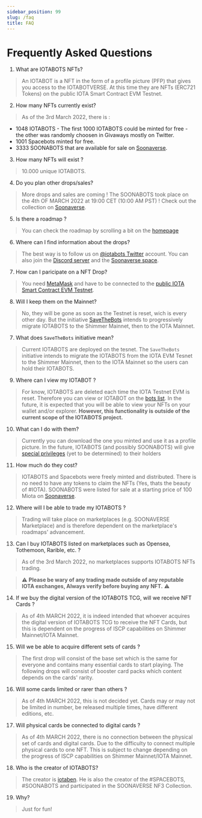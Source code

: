 ```yaml
---
sidebar_position: 99
slug: /faq
title: FAQ
---
```


# Frequently Asked Questions

1. What are IOTABOTS NFTs?
> An IOTABOT is a NFT in the form of a profile picture (PFP) that gives you access to the IOTABOTVERSE. At this time they are NFTs (ERC721 Tokens) on the public IOTA Smart Contract EVM Testnet.

2. How many NFTs currently exist?
> As of the 3rd March 2022, there is :
- 1048 IOTABOTS - The first 1000 IOTABOTS could be minted for free - the other was randomly choosen in Givaways mostly on Twitter.
- 1001 Spacebots minted for free.
- 3333 SOONABOTS that are available for sale on [Soonaverse](https://soonaverse.com/collection/0xeb47806ef8d4c908179bd05eeabc20bc3de8c81a).

3. How many NFTs will exist ?
> 10.000 unique IOTABOTS.

4. Do you plan other drops/sales?
> More drops and sales are coming !
> The SOONABOTS took place on the 4th OF MARCH 2022 at 19:00 CET (10:00 AM PST) ! Check out the collection on [Soonaverse](https://soonaverse.com/collection/0xeb47806ef8d4c908179bd05eeabc20bc3de8c81a).

5. Is there a roadmap ?
> You can check the roadmap by scrolling a bit on the [homepage](https://iotabots.io/)

6. Where can I find information about the drops?
> The best way is to follow us on [@iotabots Twitter](https://twitter.com/iotabots) account.
> You can also join the [Discord server](https://discord.gg/iotabots) and the [Soonaverse space](https://soonaverse.com/space/0x9dd831f7eed22ca73b254422baab74a8c460e438/overview).

7. How can I paricipate on a NFT Drop? 
> You need [MetaMask](https://metamask.io/) and have to be connected to the [public IOTA Smart Contract EVM Testnet](https://wiki.iota.org/wasp/guide/chains_and_nodes/testnet#interact-with-evm).

8. Will I keep them on the Mainnet? 
> No, they will be gone as soon as the Testnet is reset, wich is every other day. But the initiative [SaveTheBots](https://github.com/iotabots/save-the-bots) intends to progressively migrate IOTABOTS to the Shimmer Mainnet, then to the IOTA Mainnet.

7. What does `SaveTheBots` initiative mean?
> Current IOTABOTS are deployed on the tesnet. The `SaveTheBots` initiative intends to migrate the IOTABOTS from the IOTA EVM Tesnet to the Shimmer Mainnet, then to the IOTA Mainnet so the users can hold their IOTABOTS.

9. Where can I view my IOTABOT ?
> For know, IOTABOTS are deleted each time the IOTA Testnet EVM is reset. Therefore you can view or IOTABOT on the [bots list](https://iotabots.io/bots).
> In the future, it is expected that you will be able to view your NFTs on your wallet and/or explorer. 
> **However, this functionality is outside of the current scope of the IOTABOTS project.**

10. What can I do with them? 
> Currently you can download the one you minted and use it as a profile picture.
> In the future, IOTABOTS (and possibly SOONABOTS) will give [special privileges](https://twitter.com/iotabots/status/1498614525108490242) (yet to be determined) to their holders

11. How much do they cost? 
> IOTABOTS and Spacebots were freely minted and distributed. There is no need to have any tokens to claim the NFTs (Yes, thats the beauty of #IOTA).
> SOONABOTS were listed for sale at a starting price of 100 Miota on [Soonaverse](https://soonaverse.com/collection/0xeb47806ef8d4c908179bd05eeabc20bc3de8c81a).

12. Where will I be able to trade my IOTABOTS ?
> Trading will take place on marketplaces (e.g. SOONAVERSE Marketplace) and is therefore dependent on the marketplace's roadmaps' advancement.

13. Can I buy IOTABOTS listed on marketplaces such as Opensea, Tothemoon, Rarible, etc. ?
> As of the 3rd March 2022, no marketplaces supports IOTABOTS NFTs trading.

> ⚠️ **Please be wary of any trading made outside of any reputable IOTA exchanges, Always verify before buying any NFT.** ⚠️

14. If we buy the digital version of the IOTABOTS TCG, will we receive NFT Cards ?
> As of 4th MARCH 2022, it is indeed intended that whoever acquires the digital version of IOTABOTS TCG to receive the NFT Cards, but this is dependent on the progress of ISCP capabilities on Shimmer Mainnet/IOTA Mainnet.

15. Will we be able to acquire different sets of cards ?
> The first drop will consist of the base set which is the same for everyone and contains many essential cards to start playing.
> The following drops will consist of booster card packs which content depends on the cards' rarity.

16. Will some cards limited or rarer than others ?
> As of 4th MARCH 2022, this is not decided yet. Cards may or may not be limited in number, be released multiple times, have different editions, etc.

17. Will physical cards be connected to digital cards ?
> As of 4th MARCH 2022, there is no connection between the physical set of cards and digital cards. Due to the difficulty to connect multiple physical cards to one NFT. 
> This is subject to change depending on the progress of ISCP capabilities on Shimmer Mainnet/IOTA Mainnet.

18. Who is the creator of IOTABOTS?
> The creator is [iotaben](https://twitter.com/iotaben).
> He is also the creator of the #SPACEBOTS, #SOONABOTS and participated in the SOONAVERSE NF3 Collection.

19. Why?
> Just for fun!
